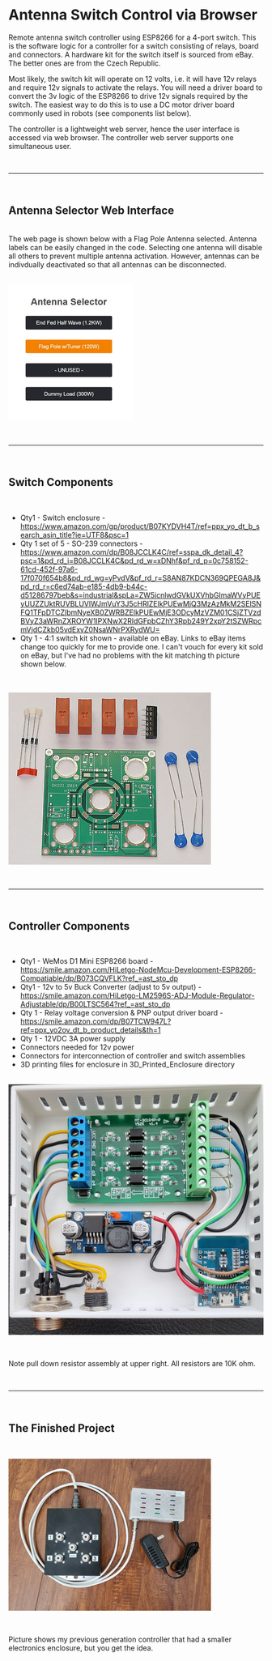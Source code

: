 # Antenna Switch Control via Browser
Remote antenna switch controller using ESP8266 for a 4-port switch.  This is the software logic for a controller for a switch consisting of relays, board and connectors. A hardware kit for the switch itself is sourced from eBay.  The better ones are from the Czech Republic.

Most likely, the switch kit will operate on 12 volts, i.e. it will have 12v relays and require 12v signals to activate the relays.  You will need a driver board to convert the 3v logic of the ESP8266 to drive 12v signals required by the switch.  The easiest way to do this is to use a DC motor driver board commonly used in robots (see components list below).

The controller is a lightweight web server, hence the user interface is accessed via web browser.  The controller web server supports one simultaneous user.

<br>

***
<br>

## Antenna Selector Web Interface
<br>
The web page is shown below with a Flag Pole Antenna selected.  Antenna labels can be easily changed in the code.  Selecting one antenna will disable all others to prevent multiple antenna activation.  However, antennas can be indivdually deactivated so that all antennas can be disconnected.
<br><br>

![Antenna Selector UI](images/Antenna%20Selector.jpg)

<br>

***
<br>

## Switch Components

<br>

- Qty1 - Switch enclosure - https://www.amazon.com/gp/product/B07KYDVH4T/ref=ppx_yo_dt_b_search_asin_title?ie=UTF8&psc=1
- Qty 1 set of 5 - SO-239 connectors - https://www.amazon.com/dp/B08JCCLK4C/ref=sspa_dk_detail_4?psc=1&pd_rd_i=B08JCCLK4C&pd_rd_w=xDNhf&pf_rd_p=0c758152-61cd-452f-97a6-17f070f654b8&pd_rd_wg=yPvdV&pf_rd_r=S8AN87KDCN369QPEGA8J&pd_rd_r=c6ed74ab-e185-4db9-b44c-d51286797beb&s=industrial&spLa=ZW5jcnlwdGVkUXVhbGlmaWVyPUEyUUZZUktRUVBLUVlWJmVuY3J5cHRlZElkPUEwMjQ3MzAzMkM2SElSNFQ1TFpDTCZlbmNyeXB0ZWRBZElkPUEwMjE3ODcyMzVZM01CSjZTVzdBVyZ3aWRnZXROYW1lPXNwX2RldGFpbCZhY3Rpb249Y2xpY2tSZWRpcmVjdCZkb05vdExvZ0NsaWNrPXRydWU=
- Qty 1 - 4:1 switch kit shown - available on eBay. Links to eBay items change too quickly for me to provide one. I can't vouch for every kit sold on eBay, but I've had no problems with the kit matching th picture shown below.  
<br><br>

![Switch Kit](images/Switch%20Kit.jpg)


<br>

***
<br>

## Controller Components

<br>

- Qty1 - WeMos D1 Mini ESP8266 board - https://smile.amazon.com/HiLetgo-NodeMcu-Development-ESP8266-Compatiable/dp/B073CQVFLK?ref_=ast_sto_dp
- Qty1 - 12v to 5v Buck Converter (adjust to 5v output) - https://smile.amazon.com/HiLetgo-LM2596S-ADJ-Module-Regulator-Adjustable/dp/B00LTSC564?ref_=ast_sto_dp
- Qty 1 - Relay voltage conversion & PNP output driver board - https://smile.amazon.com/dp/B07TCW947L?ref=ppx_yo2ov_dt_b_product_details&th=1
- Qty 1 - 12VDC 3A power supply
- Connectors needed for 12v power
- Connectors for interconnection of controller and switch assemblies
- 3D printing files for enclosure in 3D_Printed_Enclosure directory
<br><br>

![Controller in Enclosure](images/Controller%20in%20enclosure.jpg)

<br>

Note pull down resistor assembly at upper right.  All resistors are 10K ohm.

<br>

***
<br>

## The Finished Project

<br>

![Completed Project](images/Finished%20Project.jpg)

<br>

Picture shows my previous generation controller that had a smaller electronics enclosure, but you get the idea.
